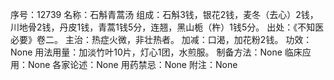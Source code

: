 序号：12739
名称：石斛青蒿汤
组成：石斛3钱，银花2钱，麦冬（去心）2钱，川地骨2钱，丹皮1钱，青蒿1钱5分，连翘，黑山栀（杵）1钱5分。
出处：《不知医必要》卷二。
主治：热症火微，非壮热者。
加减：口渴，加花粉2钱。
功效：None
用法用量：加淡竹叶10片，灯心1团，水煎服。
制备方法：None
临床应用：None
各家论述：None
用药禁忌：None
附注：None
